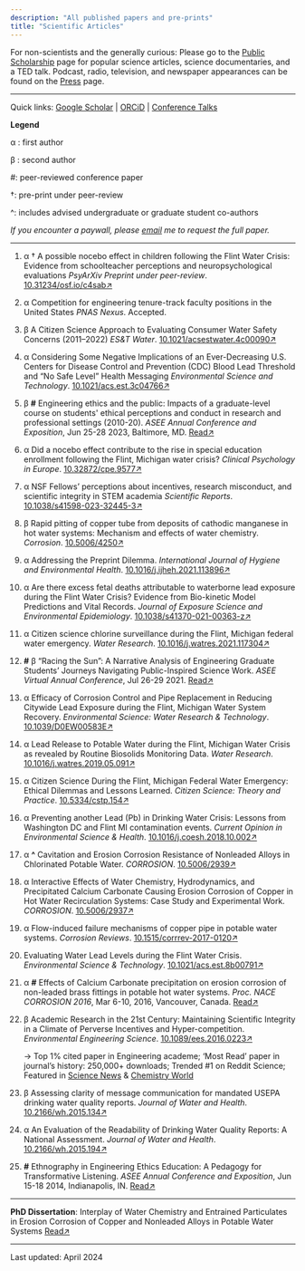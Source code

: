 ```yaml
---
description: "All published papers and pre-prints"
title: "Scientific Articles"
---
```


For non-scientists and the generally curious: Please go to the [Public Scholarship](/public/) page for popular science articles, science documentaries, and a TED talk. Podcast, radio, television, and newspaper appearances can be found on the [Press](/press/) page.

------

Quick links: [Google Scholar](https://scholar.google.com/citations?user=AW-b9OwAAAAJ&hl) | [ORCiD](https://orcid.org/0000-0001-6443-1393) | [Conference Talks](/conference/)

**Legend**

α : first author

β : second author

#: peer-reviewed conference paper

†: pre-print under peer-review

^: includes advised undergraduate or graduate student co-authors

*If you encounter a paywall, please [email](mailto:siddhartha.roy@rutgers.edu) me to request the full paper.*

------

1. α † A possible nocebo effect in children following the Flint Water Crisis: Evidence from schoolteacher perceptions and neuropsychological evaluations *PsyArXiv Preprint under peer-review*. [10.31234/osf.io/c4sab↗](https://doi.org/10.31234/osf.io/c4sab)

1. α Competition for engineering tenure-track faculty positions in the United States *PNAS Nexus*. Accepted.

1. β A Citizen Science Approach to Evaluating Consumer Water Safety Concerns (2011–2022) *ES&T Water*. [10.1021/acsestwater.4c00090↗](https://doi.org/10.1021/acsestwater.4c00090)

1. α Considering Some Negative Implications of an Ever-Decreasing U.S. Centers for Disease Control and Prevention (CDC) Blood Lead Threshold and “No Safe Level” Health Messaging *Environmental Science and Technology*. [10.1021/acs.est.3c04766↗](https://doi.org/10.1021/acs.est.3c04766)

1. β **#** Engineering ethics and the public: Impacts of a graduate-level course on students' ethical perceptions and conduct in research and professional settings (2010-20). *ASEE Annual Conference and Exposition*, Jun 25-28 2023, Baltimore, MD. [Read↗](https://peer.asee.org/engineering-ethics-and-the-public-impacts-of-a-graduate-level-course-on-students-ethical-perceptions-and-conduct-in-research-and-professional-settings-2010-20)

1. α Did a nocebo effect contribute to the rise in special education enrollment following the Flint, Michigan water crisis? *Clinical Psychology in Europe*. [10.32872/cpe.9577↗](https://doi.org/10.32872/cpe.9577)

1. α NSF Fellows’ perceptions about incentives, research misconduct, and scientific integrity in STEM academia *Scientific Reports*. [10.1038/s41598-023-32445-3↗](https://doi.org/10.1038/s41598-023-32445-3)

1. β Rapid pitting of copper tube from deposits of cathodic manganese in hot water systems: Mechanism and effects of water chemistry. *Corrosion*. [10.5006/4250↗](https://doi.org/10.5006/4250)

1. α Addressing the Preprint Dilemma. *International Journal of Hygiene and Environmental Health*. [10.1016/j.ijheh.2021.113896↗](https://doi.org/10.1016/j.ijheh.2021.113896)

1. α Are there excess fetal deaths attributable to waterborne lead exposure during the Flint Water Crisis? Evidence from Bio-kinetic Model Predictions and Vital Records. *Journal of Exposure Science and Environmental Epidemiology*. [10.1038/s41370-021-00363-z↗](https://doi.org/10.1038/s41370-021-00363-z)

1. α Citizen science chlorine surveillance during the Flint, Michigan federal water emergency. *Water Research*. [10.1016/j.watres.2021.117304↗](https://doi.org/10.1016/j.watres.2021.117304)

1. **#** β “Racing the Sun”: A Narrative Analysis of Engineering Graduate Students’ Journeys Navigating Public-Inspired Science Work. *ASEE Virtual Annual Conference*, Jul 26-29 2021. [Read↗](https://peer.asee.org/racing-the-sun-a-narrative-analysis-of-engineering-graduate-students-journeys-navigating-public-inspired-science-work)

3. α Efficacy of Corrosion Control and Pipe Replacement in Reducing Citywide Lead Exposure during the  Flint, Michigan Water System Recovery. *Environmental Science: Water Research & Technology*. [10.1039/D0EW00583E↗](https://doi.org/10.1039/D0EW00583E)

2. α Lead Release to Potable Water during the Flint, Michigan Water Crisis as revealed by Routine Biosolids Monitoring Data. *Water Research*. [10.1016/j.watres.2019.05.091↗](https://pubmed.ncbi.nlm.nih.gov/31177077/)

3. α Citizen Science During the Flint, Michigan Federal Water Emergency: Ethical Dilemmas and Lessons Learned. *Citizen Science: Theory and Practice*. [10.5334/cstp.154↗](https://theoryandpractice.citizenscienceassociation.org/articles/10.5334/cstp.154/)

4. α Preventing another Lead (Pb) in Drinking Water Crisis: Lessons from Washington DC and Flint MI contamination events. *Current Opinion in Environmental Science & Health*. [10.1016/j.coesh.2018.10.002↗](https://www.sciencedirect.com/science/article/pii/S2468584418300424)

5. α **^** Cavitation and Erosion Corrosion Resistance of Nonleaded Alloys in Chlorinated Potable Water. *CORROSION*. [10.5006/2939↗](https://doi.org/10.5006/2939)

6. α Interactive Effects of Water Chemistry, Hydrodynamics, and Precipitated Calcium Carbonate Causing Erosion Corrosion of Copper in Hot Water Recirculation Systems: Case Study and Experimental Work. *CORROSION*. [10.5006/2937↗](https://doi.org/10.5006/2937)

7. α Flow-induced failure mechanisms of copper pipe in potable water systems. *Corrosion Reviews*. [10.1515/corrrev-2017-0120↗](https://doi.org/10.1515/corrrev-2017-0120)

8. Evaluating Water Lead Levels during the Flint Water Crisis. *Environmental Science & Technology*. [10.1021/acs.est.8b00791↗](https://pubs.acs.org/doi/10.1021/acs.est.8b00791)

9. α **#** Effects of Calcium Carbonate precipitation on erosion corrosion of non-leaded brass fittings in potable hot water systems. *Proc. NACE CORROSION 2016*, Mar 6-10, 2016, Vancouver, Canada. [Read↗](https://store.nace.org/effects-of-water-hardness-precipitation-on-erosion-corrosion-of-lead-free-brass-fittings-in-potabl)

10. β Academic Research in the 21st Century: Maintaining Scientific Integrity in a Climate of Perverse     Incentives and Hyper-competition. *Environmental Engineering Science*. [10.1089/ees.2016.0223↗](https://www.ncbi.nlm.nih.gov/pmc/articles/PMC5206685/)
    
    → Top 1% cited paper in Engineering academe; ‘Most Read’ paper in journal’s history: 250,000+ downloads; Trended #1 on Reddit Science; Featured in [Science News](https://www.sciencenews.org/blog/scicurious/blame-bad-incentives-bad-science?tgt=nr) & [Chemistry World](https://www.chemistryworld.com/opinion/time-to-revolt-against-impact-factors/1017517.article)
    
11. β Assessing clarity of message communication for mandated USEPA drinking water quality reports. *Journal of Water and Health*. [10.2166/wh.2015.134↗](https://doi.org/10.2166/wh.2015.134)

12. α An Evaluation of the Readability of Drinking Water Quality Reports: A National Assessment. *Journal of Water and Health*. [10.2166/wh.2015.194↗](https://doi.org/10.2166/wh.2015.194)

13. **#** Ethnography in Engineering Ethics Education: A Pedagogy for Transformative Listening. *ASEE Annual Conference and Exposition*, Jun 15-18 2014, Indianapolis, IN. [Read↗](https://www.asee.org/public/conferences/32/papers/10155/view)

------

**PhD Dissertation**: Interplay of Water Chemistry and Entrained Particulates in Erosion Corrosion of Copper and Nonleaded Alloys in Potable Water Systems [Read↗](https://vtechworks.lib.vt.edu/handle/10919/82668)

------

Last updated: April 2024
